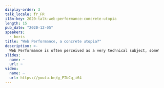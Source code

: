 ```yaml
---
display-order: 3
talk_locale: fr_FR
i18n-key: 2020-talk-web-performance-concrete-utopia
length: 15
pub_date: "2020-12-05"
speakers:
  - boris
title: "Web Performance, a concrete utopia?"
description: >-
  Web Performance is often perceived as a very technical subject, sometimes disconnected from business concerns. In this short presentation, I want to show that Web Performance is on the contrary a domain rooted in real-life experience of the web, to address with hindsight and pragmatism.
slides:
  name: ~
  url: ~
video:
  name: ~
  url: https://youtu.be/g_FIbCq_i64
---
```

